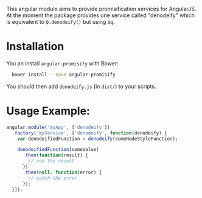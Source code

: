 This angular module aims to provide promisification services for AngularJS. At
the moment the package provides one service called "denodeify" which is
equivalent to `Q.denodeify()` but using `$q`.

# Installation

You an install `angular-promisify` with Bower:

```bash
  bower install --save angular-promisify
```

You should then add `denodeify.js` (in `dist/`) to your scripts.

# Usage Example:

```js
angular.module('myApp', ['denodeify'])
  .factory('myService', ['denodeify', function(denodeify) {
    var denodeifiedFunction = denodeify(someNodeStyleFunction);

    denodeifiedFunction(someValue)
      .then(function(result) {
        // use the result
      })
      .then(null, function(error) {
        // catch the error
      });
  }]);
```

